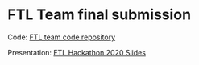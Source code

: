 # FTL Team final submission

Code: [FTL team code repository](https://github.com/PriOliveira/ftl-hackaton)

Presentation: [FTL Hackathon 2020 Slides](https://github.com/PriOliveira/ftl-hackaton/blob/master/docs/Presentation.pdf)